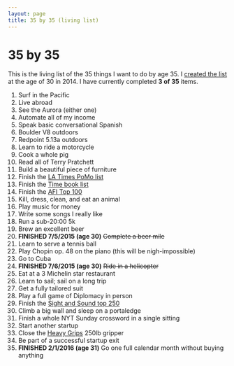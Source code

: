 ```yaml
---
layout: page
title: 35 by 35 (living list)
---
```


# 35 by 35

This is the living list of the 35 things I want to do by age 35. I
[created the list](/blog/post/35-by-35/) at the age of 30 in 2014. I have currently
completed **3 of 35** items.

  1. Surf in the Pacific
  2. Live abroad
  3. See the Aurora (either one)
  4. Automate all of my income
  5. Speak basic conversational Spanish
  6. Boulder V8 outdoors
  7. Redpoint 5.13a outdoors
  8. Learn to ride a motorcycle
  9. Cook a whole pig
  10. Read all of Terry Pratchett
  11. Build a beautiful piece of furniture
  12. Finish the [LA Times PoMo list](http://latimesblogs.latimes.com/jacketcopy/2009/07/the-mostly-complete-annotated-and-essential-postmodern-reading-list.html)
  13. Finish the [Time book list](http://entertainment.time.com/2005/10/16/all-time-100-novels/)
  14. Finish the [AFI Top 100](http://www.afi.com/100years/movies10.aspx)
  15. Kill, dress, clean, and eat an animal
  16. Play music for money
  17. Write some songs I really like
  18. Run a sub-20:00 5k
  19. Brew an excellent beer
  20. **FINISHED 7/5/2015 (age 30)** ~~Complete a beer mile~~
  21. Learn to serve a tennis ball
  22. Play Chopin op. 48 on the piano (this will be nigh-impossible)
  23. Go to Cuba
  24. **FINISHED 7/6/2015 (age 30)** ~~Ride in a helicopter~~
  25. Eat at a 3 Michelin star restaurant
  26. Learn to sail; sail on a long trip
  27. Get a fully tailored suit
  28. Play a full game of Diplomacy in person
  29. Finish the [Sight and Sound top 250](http://www.darkhorizons.com/news/24705/the-sight-sound-top-250-films)
  30. Climb a big wall and sleep on a portaledge
  31. Finish a whole NYT Sunday crossword in a single sitting
  32. Start another startup
  33. Close the [Heavy Grips](http://www.heavygrips.com/) 250lb gripper
  34. Be part of a successful startup exit
  35. **FINISHED 2/1/2016 (age 31)** Go one full calendar month without buying anything

